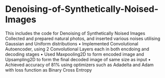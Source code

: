 # Denoising-of-Synthetically-Noised-Images
 

This includes the code for Denoising of Synthetically Noised Images
Collected and prepared natural photos, and inserted various noises utilising Gaussian and Uniform distributions
• Implemented Convolutional Autoencoder, using 2 Convolutional Layers each in both encdoing and decoding stages
• Used Maxpooling2D to form encoded image and Upsampling2D to form the final decoded image of same size as input
• Achieved accuracy of 81% using optimizers such as Adadelta and Adam with loss function as Binary Cross Entropy
